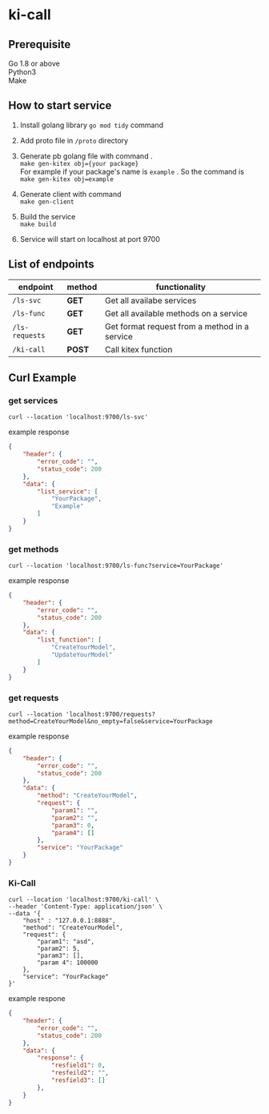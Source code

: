 # ki-call

## Prerequisite
Go 1.8 or above <br>
Python3 <br>
Make <br>

## How to start service
1. Install golang library `go mod tidy` command
2. Add proto file in `/proto` directory 
3. Generate pb golang file with command . <br> ```make gen-kitex obj={your package}``` <br> For example if your package's name is `example` . So the command is <br> `make gen-kitex obj=example`

4. Generate client with command <br> `make gen-client`
5. Build the service <br> `make build`
6. Service will start on localhost at port 9700

## List of endpoints
|endpoint|method|functionality|
|---|---|---|
|`/ls-svc`|**GET**| Get all availabe services
|`/ls-func`|**GET**| Get all available methods on a service 
|`/ls-requests`|**GET**| Get format request from a method in a service
|`/ki-call`|**POST**| Call kitex function

##  Curl Example

### get services
```curl --location 'localhost:9700/ls-svc'```

example response
```json
{
    "header": {
        "error_code": "",
        "status_code": 200
    },
    "data": {
        "list_service": [
            "YourPackage",
            "Example"
        ]
    }
}
```

### get methods
```curl --location 'localhost:9700/ls-func?service=YourPackage'```

example response
```json
{
    "header": {
        "error_code": "",
        "status_code": 200
    },
    "data": {
        "list_function": [
            "CreateYourModel",
            "UpdateYourModel"
        ]
    }
}
```

### get requests
```curl --location 'localhost:9700/requests?method=CreateYourModel&no_empty=false&service=YourPackage```

example response
```json
{
    "header": {
        "error_code": "",
        "status_code": 200
    },
    "data": {
        "method": "CreateYourModel",
        "request": {
            "param1": "",
            "param2": "",
            "param3": 0,
            "param4": []
        },
        "service": "YourPackage"
    }
}
```

### Ki-Call
```
curl --location 'localhost:9700/ki-call' \
--header 'Content-Type: application/json' \
--data '{
    "host" : "127.0.0.1:8888",
    "method": "CreateYourModel",
    "request": {
        "param1": "asd",
        "param2": 5,
        "param3": [],
        "param 4": 100000
    },
    "service": "YourPackage"
}'
```

example respone
```json
{
    "header": {
        "error_code": "",
        "status_code": 200
    },
    "data": {
        "response": {
            "resfield1": 0,
            "resfeild2": "",
            "resfield3": []
        },
    }
}
```